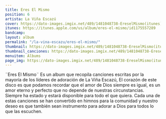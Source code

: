 ```yaml
---
title: Eres El Mismo
position: 6
artista: La Viña Escazú
cover: https://dato-images.imgix.net/489/1481048738-EreselMismo(itunes)-01(1).png?ixlib=rb-1.1.0&ch=DPR%2CWidth&auto=compress%2Cformat
itunes: https://itunes.apple.com/us/album/eres-el-mismo/id1175557289
bandcamp: 
layout: album
permalink: "/la-vina-escazu/eres-el-mismo/"
thumbnail: https://dato-images.imgix.net/489/1481048738-EreselMismo(itunes)-01(1).png?ixlib=rb-1.1.0&ch=DPR%2CWidth&auto=compress%2Cformat&w=370
thumbnail_canciones: https://dato-images.imgix.net/489/1481048738-EreselMismo(itunes)-01(1).png?ixlib=rb-1.1.0&ch=DPR%2CWidth&auto=compress%2Cformat&w=285
menuitem: Álbums
page_img: https://dato-images.imgix.net/489/1481048738-EreselMismo(itunes)-01(1).png?ixlib=rb-1.1.0&ch=DPR%2CWidth&auto=compress%2Cformat
---
```


<p>¨Eres El Mismo¨ Es un album que recopila canciones escritas por la mayoría de los líderes de adoración de La Viña Escazú, El corazón de este disco es que podamos recordar que el amor de Dios siempre es igual, es un amor eterno y perfecto que no depende de nuestras circunstancias. Siempre ha estado y estará disponible para todo el que quiera. Cada una de estas canciones se han convertido en himnos para la comunidad y nuestro deseo es que también sean instrumento para adorar a Dios para todos lo que las escuchen.<br>
</p>